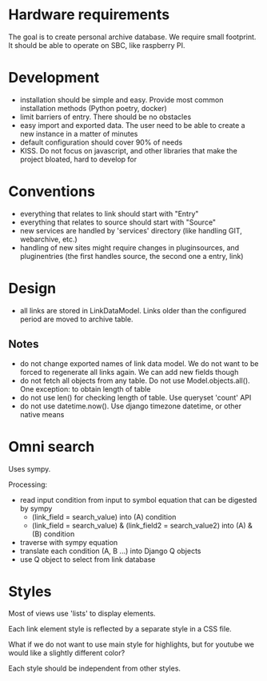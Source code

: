 # Hardware requirements

The goal is to create personal archive database. We require small footprint.
It should be able to operate on SBC, like raspberry PI.

# Development

 - installation should be simple and easy. Provide most common installation methods (Python poetry, docker)
 - limit barriers of entry. There should be no obstacles
 - easy import and exported data. The user need to be able to create a new instance in a matter of minutes
 - default configuration should cover 90% of needs
 - KISS. Do not focus on javascript, and other libraries that make the project bloated, hard to develop for

# Conventions

 - everything that relates to link should start with "Entry"
 - everything that relates to source should start with "Source"
 - new services are handled by 'services' directory (like handling GIT, webarchive, etc.)
 - handling of new sites might require changes in pluginsources, and pluginentries (the first handles source, the second one a entry, link)

# Design

 - all links are stored in LinkDataModel. Links older than the configured period are moved to archive table.

## Notes

 - do not change exported names of link data model. We do not want to be forced to regenerate all links again. We can add new fields though
 - do not fetch all objects from any table. Do not use Model.objects.all(). One exception: to obtain length of table
 - do not use len() for checking length of table. Use queryset 'count' API
 - do not use datetime.now(). Use django timezone datetime, or other native means
 
# Omni search

Uses sympy.

Processing:
 - read input condition from input to symbol equation that can be digested by sympy 
      * (link_field = search_value) into (A) condition
      * (link_field = search_value) & (link_field2 = search_value2) into (A) & (B) condition
 - traverse with sympy equation
 - translate each condition (A, B ...) into Django Q objects
 - use Q object to select from link database

# Styles

Most of views use 'lists' to display elements.

Each link element style is reflected by a separate style in a CSS file.

What if we do not want to use main style for highlights, but for youtube we would like a slightly different color?

Each style should be independent from other styles.
